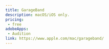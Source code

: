 ```yaml
---
title: GarageBand
description: macOS/iOS only.
pricing:
 - free
adobeApps:
 - Audition
link: https://www.apple.com/mac/garageband/
---
```

